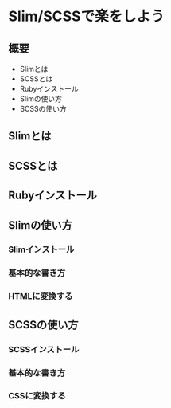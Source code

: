 Slim/SCSSで楽をしよう
=====================

## 概要

* Slimとは
* SCSSとは
* Rubyインストール
* Slimの使い方
* SCSSの使い方

## Slimとは

## SCSSとは

## Rubyインストール

## Slimの使い方
### Slimインストール
### 基本的な書き方
### HTMLに変換する

## SCSSの使い方
### SCSSインストール
### 基本的な書き方
### CSSに変換する